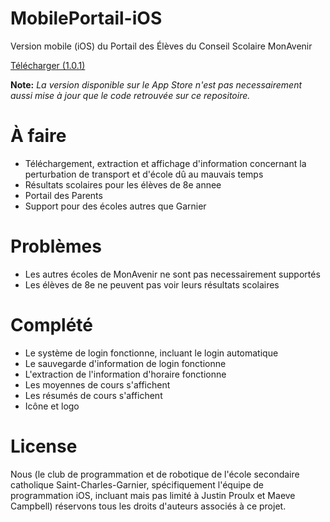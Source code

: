 # MobilePortail-iOS
Version mobile (iOS) du Portail des Élèves du Conseil Scolaire MonAvenir

[Télécharger (1.0.1)](https://itunes.apple.com/us/app/portail-des-élèves/id1316264086?mt=8)

**Note:** *La version disponible sur le App Store n'est pas necessairement aussi mise à jour que le code retrouvée sur ce repositoire.*

# À faire
- Téléchargement, extraction et affichage d'information concernant la perturbation de transport et d'école dû au mauvais temps
- Résultats scolaires pour les élèves de 8e annee
- Portail des Parents
- Support pour des écoles autres que Garnier

# Problèmes
- Les autres écoles de MonAvenir ne sont pas necessairement supportés
- Les élèves de 8e ne peuvent pas voir leurs résultats scolaires

# Complété
- Le système de login fonctionne, incluant le login automatique
- Le sauvegarde d'information de login fonctionne
- L'extraction de l'information d'horaire fonctionne
- Les moyennes de cours s'affichent
- Les résumés de cours s'affichent
- Icône et logo

# License
Nous (le club de programmation et de robotique de l'école secondaire catholique Saint-Charles-Garnier, spécifiquement l'équipe de programmation iOS, incluant mais pas limité à Justin Proulx et Maeve Campbell) réservons tous les droits d'auteurs associés à ce projet.
